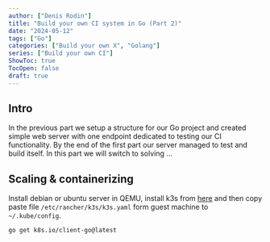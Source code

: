 ```yaml
---
author: ["Denis Rodin"]
title: "Build your own CI system in Go (Part 2)"
date: "2024-05-12"
tags: ["Go"]
categories: ["Build your own X", "Golang"]
series: ["Build your own CI"]
ShowToc: true
TocOpen: false
draft: true
---
```


## Intro

In the previous part we setup a structure for our Go project and created simple web server with one endpoint dedicated to testing our CI functionality. By the end of the first part our server managed to test and build itself. In this part we will switch to solving ...

## Scaling & containerizing

Install debian or ubuntu server in QEMU, install k3s from [here](https://docs.k3s.io/quick-start) and then copy paste file `/etc/rancher/k3s/k3s.yaml` form guest machine to `~/.kube/config`.

```bash
go get k8s.io/client-go@latest
```